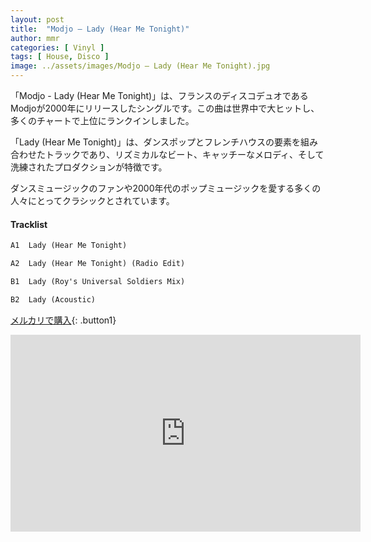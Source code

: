 ```yaml
---
layout: post
title:  "Modjo – Lady (Hear Me Tonight)"
author: mmr
categories: [ Vinyl ]
tags: [ House, Disco ]
image: ../assets/images/Modjo – Lady (Hear Me Tonight).jpg
---
```


「Modjo - Lady (Hear Me Tonight)」は、フランスのディスコデュオであるModjoが2000年にリリースしたシングルです。この曲は世界中で大ヒットし、多くのチャートで上位にランクインしました。

「Lady (Hear Me Tonight)」は、ダンスポップとフレンチハウスの要素を組み合わせたトラックであり、リズミカルなビート、キャッチーなメロディ、そして洗練されたプロダクションが特徴です。

ダンスミュージックのファンや2000年代のポップミュージックを愛する多くの人々にとってクラシックとされています。


#### Tracklist
```md
A1  Lady (Hear Me Tonight)

A2  Lady (Hear Me Tonight) (Radio Edit)

B1  Lady (Roy's Universal Soldiers Mix)

B2  Lady (Acoustic)
```

[メルカリで購入](https://jp.mercari.com/item/m58855035943?afid=6142608987){: .button1}

<iframe width="560" height="315" src="https://www.youtube.com/embed/mMfxI3r_LyA?si=qtBT1OGDQGA_BlDP" title="YouTube video player" frameborder="0" allow="accelerometer; autoplay; clipboard-write; encrypted-media; gyroscope; picture-in-picture; web-share" referrerpolicy="strict-origin-when-cross-origin" allowfullscreen></iframe>